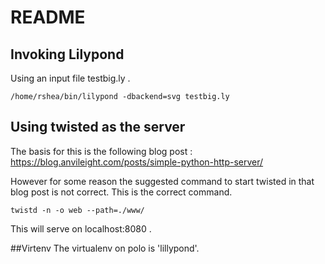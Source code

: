 # README
## Invoking Lilypond
Using an input file testbig.ly .
```
/home/rshea/bin/lilypond -dbackend=svg testbig.ly
```

## Using twisted as the server 
The basis for this is the following blog post : https://blog.anvileight.com/posts/simple-python-http-server/

However for some reason the suggested command to start twisted in that blog post is not correct. This is the correct
command.

```
twistd -n -o web --path=./www/
```
This will serve on localhost:8080 .

##Virtenv
The virtualenv on polo is 'lillypond'.


